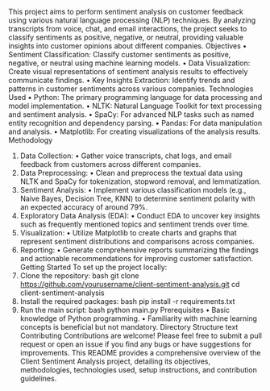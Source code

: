 This project aims to perform sentiment analysis on customer feedback using various natural language processing (NLP) techniques. By analyzing transcripts from voice, chat, and email interactions, the project seeks to classify sentiments as positive, negative, or neutral, providing valuable insights into customer opinions about different companies.
Objectives
•	Sentiment Classification: Classify customer sentiments as positive, negative, or neutral using machine learning models.
•	Data Visualization: Create visual representations of sentiment analysis results to effectively communicate findings.
•	Key Insights Extraction: Identify trends and patterns in customer sentiments across various companies.
Technologies Used
•	Python: The primary programming language for data processing and model implementation.
•	NLTK: Natural Language Toolkit for text processing and sentiment analysis.
•	SpaCy: For advanced NLP tasks such as named entity recognition and dependency parsing.
•	Pandas: For data manipulation and analysis.
•	Matplotlib: For creating visualizations of the analysis results.
Methodology
1.	Data Collection:
•	Gather voice transcripts, chat logs, and email feedback from customers across different companies.
2.	Data Preprocessing:
•	Clean and preprocess the textual data using NLTK and SpaCy for tokenization, stopword removal, and lemmatization.
3.	Sentiment Analysis:
•	Implement various classification models (e.g., Naive Bayes, Decision Tree, KNN) to determine sentiment polarity with an expected accuracy of around 79%.
4.	Exploratory Data Analysis (EDA):
•	Conduct EDA to uncover key insights such as frequently mentioned topics and sentiment trends over time.
5.	Visualization:
•	Utilize Matplotlib to create charts and graphs that represent sentiment distributions and comparisons across companies.
6.	Reporting:
•	Generate comprehensive reports summarizing the findings and actionable recommendations for improving customer satisfaction.
Getting Started
To set up the project locally:
1.	Clone the repository:
bash
git clone https://github.com/yourusername/client-sentiment-analysis.git
cd client-sentiment-analysis
2.	Install the required packages:
bash
pip install -r requirements.txt
3.	Run the main script:
bash
python main.py
Prerequisites
•	Basic knowledge of Python programming.
•	Familiarity with machine learning concepts is beneficial but not mandatory.
Directory Structure
text
Contributing
Contributions are welcome! Please feel free to submit a pull request or open an issue if you find any bugs or have suggestions for improvements. This README provides a comprehensive overview of the Client Sentiment Analysis project, detailing its objectives, methodologies, technologies used, setup instructions, and contribution guidelines.
